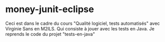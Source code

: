 # money-junit-eclipse
Ceci est dans le cadre du cours "Qualité logiciel, tests automatisés" avec Virginie Sans en M2ILS. Qui consiste à jouer avec les tests en Java. Je reprends le code du projet "tests-en-java"

